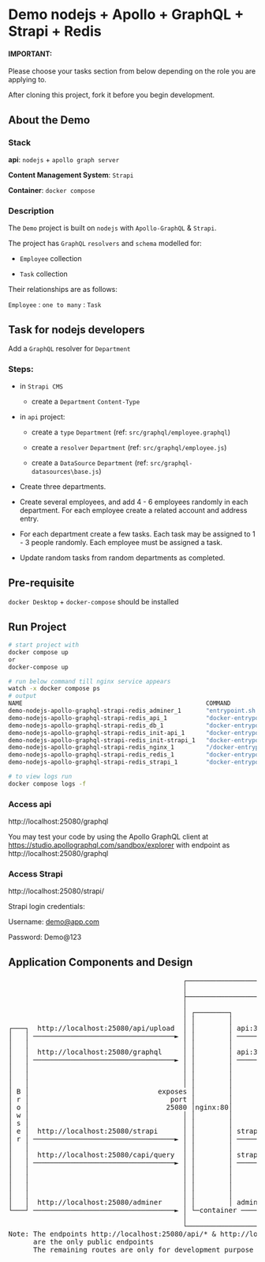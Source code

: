 # Demo nodejs + Apollo + GraphQL + Strapi + Redis

#### IMPORTANT:

Please choose your tasks section from below depending on the role you are applying to.

After cloning this project, fork it before you begin development.

## About the Demo

### Stack

**api**: `nodejs` + `apollo graph server`

**Content Management System**: `Strapi`

**Container**: `docker compose`

### Description

The `Demo` project is built on `nodejs` with `Apollo-GraphQL` & `Strapi`.

The project has `GraphQL` `resolvers` and `schema` modelled for:

- `Employee` collection

- `Task` collection

Their relationships are as follows:

`Employee` : `one to many` : `Task`

## Task for nodejs developers

Add a `GraphQL` resolver for `Department`

### Steps:

- in `Strapi CMS`

  * create a `Department` `Content-Type`

- in `api` project:
      
  * create a `type` `Department` (ref: `src/graphql/employee.graphql`)

  * create a `resolver` `Department` (ref: `src/graphql/employee.js`)
      
  * create a `DataSource` `Department` (ref: `src/graphql-datasources\base.js`)

* Create three departments.

* Create several employees, and add 4 - 6 employees randomly in each department. For each employee create a related account and address entry.

* For each department create a few tasks. Each task may be assigned to 1 - 3 people randomly. Each employee must be assigned a task.

* Update random tasks from random departments as completed.


## Pre-requisite

`docker Desktop` + `docker-compose` should be installed

## Run Project

```bash
# start project with
docker compose up
or
docker-compose up

# run below command till nginx service appears
watch -x docker compose ps
# output
NAME                                                    COMMAND                  SERVICE             STATUS              PORTS
demo-nodejs-apollo-graphql-strapi-redis_adminer_1       "entrypoint.sh docke…"   adminer             running             8080/tcp
demo-nodejs-apollo-graphql-strapi-redis_api_1           "docker-entrypoint.s…"   api                 running
demo-nodejs-apollo-graphql-strapi-redis_db_1            "docker-entrypoint.s…"   db                  running (healthy)   3306/tcp
demo-nodejs-apollo-graphql-strapi-redis_init-api_1      "docker-entrypoint.s…"   init-api            exited (0)
demo-nodejs-apollo-graphql-strapi-redis_init-strapi_1   "docker-entrypoint.s…"   init-strapi         exited (0)
demo-nodejs-apollo-graphql-strapi-redis_nginx_1         "/docker-entrypoint.…"   nginx               running             0.0.0.0:25080->80/tcp
demo-nodejs-apollo-graphql-strapi-redis_redis_1         "docker-entrypoint.s…"   redis               running (healthy)   6379/tcp
demo-nodejs-apollo-graphql-strapi-redis_strapi_1        "docker-entrypoint.s…"   strapi              running

# to view logs run
docker compose logs -f
```

### Access api

http://localhost:25080/graphql

You may test your code by using the Apollo GraphQL client at https://studio.apollographql.com/sandbox/explorer with endpoint as http://localhost:25080/graphql

### Access Strapi

http://localhost:25080/strapi/

Strapi login credentials:

Username: demo@app.com

Password: Demo@123


## Application Components and Design

<pre>
                                          ┌──────────────────────────────────────────────────────────────────┐
                                          │                       docker compose network                     │
                                          ├──────────────────────────────────────────────────────────────────┤
                                          │                                                                  │
                                          │ ┌────────┐                                                       │
                                          │ │        │                      ┌───────────┐                    │
┌───┐  http://localhost:25080/api/upload  │ │        │ api:3000/api/upload  │           │                    │
│   │ ──────────────────────────────────► │ │        │ ───────────────────► │           │                    │
│   │                                     │ │        │                      │ api:30000 │                    │
│   │  http://localhost:25080/graphql     │ │        │ api:3000/grapql      │           │                    │
│   │ ──────────────────────────────────► │ │        │ ───────────────────► │           │                    │
│   │                                     │ │        │                      └─┬─container                    │
│   │                                     │ │        │                        │                              │
│   │                                     │ │        │                        ├──► ┌────────────┐            │
│ B │                               exposes │        │                        │    │ redis:6379 │            │
│ r │                                  port │        │                        │    └────container            │
│ o │                                 25080 │nginx:80│                        │                              │
│ w │                                     │ │        │                        │    strapi:1337/query         │
│ s │                                     │ │        │                        └──► ┌─────────────┐           │
│ e │  http://localhost:25080/strapi      │ │        │ strapi:1337/strapi          │             │           │
│ r │ ──────────────────────────────────► │ │        │ ──────────────────────────► │             │           │
│   │                                     │ │        │                             │ strapi:1337 │           │
│   │  http://localhost:25080/capi/query  │ │        │ strapi:1337/query           │             │           │
│   │ ──────────────────────────────────► │ │        │ ──────────────────────────► │             │           │
│   │                                     │ │        │                             └─────container           │
│   │                                     │ │        │                                       │               │
│   │                                     │ │        │                                       └─► ┌─────────┐ │
│   │                                     │ │        │                      ┌──────────────┐     │ db:3306 │ │
│   │  http://localhost:25080/adminer     │ │        │ adminer:8080         │ adminer:8080 │ ──► └─container │
└───┘ ──────────────────────────────────► │ └─container ──────────────────► └──────container                 │
                                          │                                                                  │
                                          └──────────────────────────────────────────────────────────────────┘
Note: The endpoints http://localhost:25080/api/* & http://localhost:25080/graphql
      are the only public endpoints
      The remaining routes are only for development purpose and are not available in production
</pre>
